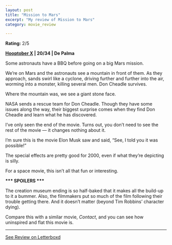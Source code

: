 ```yaml
---
layout: post
title: "Mission to Mars"
excerpt: "My review of Mission to Mars"
category: movie_review

---
```


**Rating:** 2/5

<b><a href="https://boxd.it/pmi12">Hooptober X</a> | 20/34 | De Palma</b>

Some astronauts have a BBQ before going on a big Mars mission.

We’re on Mars and the astronauts see a mountain in front of them. As they approach, sands swirl like a cyclone, driving further and further into the air, worming into a monster, killing several men. Don Cheadle survives.

Where the mountain was, we see a giant stone face.

NASA sends a rescue team for Don Cheadle. Though they have some issues along the way, their biggest surprise comes when they find Don Cheadle and learn what he has discovered.

I’ve only seen the end of the movie. Turns out, you don’t need to see the rest of the movie — it changes nothing about it.

I’m sure this is the movie Elon Musk saw and said, “See, I told you it was possible!”

The special effects are pretty good for 2000, even if what they’re depicting is silly.

For a space movie, this isn’t all that fun or interesting.


<b>*** SPOILERS ***</b>

The creation museum ending is so half-baked that it makes all the build-up to it a bummer. Also, the filmmakers put so much of the film following their trouble getting there. And it doesn’t matter (beyond Tim Robbins’ character dying).

Compare this with a similar movie, <i>Contact</i>, and you can see how uninspired and flat this movie is.

<hr>

[See Review on Letterboxd](https://boxd.it/50Q23F)
